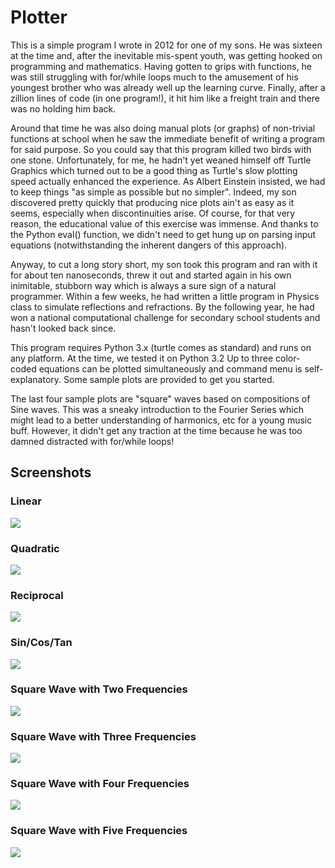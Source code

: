 # Plotter

This is a simple program I wrote in 2012 for one of my sons. He was sixteen at the time and, after the inevitable mis-spent youth, was getting hooked on programming and mathematics. Having gotten to grips with functions, he was still struggling with for/while loops much to the amusement of his youngest brother who was already well up the learning curve. Finally, after a zillion lines of code (in one program!), it hit him like a freight train and there was no holding him back. 

Around that time he was also doing manual plots (or graphs) of non-trivial functions at school when he saw the immediate benefit of writing a program for said purpose. So you could say that this program killed two birds with one stone. Unfortunately, for me, he hadn't yet weaned himself off Turtle Graphics which turned out to be a good thing as Turtle's slow plotting speed actually enhanced the experience. As Albert Einstein insisted, we had to keep things "as simple as possible but no simpler". Indeed, my son discovered pretty quickly that producing nice plots ain't as easy as it seems, especially when discontinuities arise. Of course, for that very reason, the educational value of this exercise was immense. And thanks to the Python eval() function, we didn't need to get hung up on parsing input equations (notwithstanding the inherent dangers of this approach).

Anyway, to cut a long story short, my son took this program and ran with it for about ten nanoseconds, threw it out and started again in his own inimitable, stubborn way which is always a sure sign of a natural programmer. Within a few weeks, he had written a little program in Physics class to simulate reflections and refractions. By the following year, he had won a national computational challenge for secondary school students and hasn't looked back since.

This program requires Python 3.x (turtle comes as standard) and runs on any platform. At the time, we tested it on Python 3.2 Up to three color-coded equations can be plotted simultaneously and command menu is self-explanatory. Some sample plots are provided to get you started.

The last four sample plots are "square" waves based on compositions of Sine waves. This was a sneaky introduction to the Fourier Series which might lead to a better understanding of harmonics, etc for a young music buff. However, it didn't get any traction at the time  because he was too damned distracted with for/while loops!    

## Screenshots

### Linear

![](/Linear.jpg)

### Quadratic

![](/Quadratic.jpg)

### Reciprocal

![](/Reciprocal.jpg)

### Sin/Cos/Tan

![](/SinCosTan.jpg)

### Square Wave with Two Frequencies

![](/SquareWave2.jpg)

### Square Wave with Three Frequencies

![](/SquareWave3.jpg)

### Square Wave with Four Frequencies

![](/SquareWave4.jpg)

### Square Wave with Five Frequencies

![](/SquareWave5.jpg)
